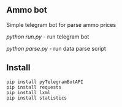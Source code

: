 ## Ammo bot

Simple telegram bot for parse ammo prices

*python run.py* - run telegram bot

*python parse.py* - run data parse script


## Install

```
pip install pyTelegramBotAPI
pip install requests
pip install lxml
pip install statistics
```